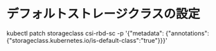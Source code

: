 # デフォルトストレージクラスの設定

kubectl patch storageclass csi-rbd-sc -p '{"metadata": {"annotations":{"storageclass.kubernetes.io/is-default-class":"true"}}}'


